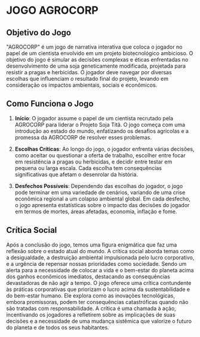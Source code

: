 # JOGO AGROCORP

## Objetivo do Jogo

"AGROCORP" é um jogo de narrativa interativa que coloca o jogador no papel de um cientista envolvido em um projeto biotecnológico ambicioso. O objetivo do jogo é simular as decisões complexas e éticas enfrentadas no desenvolvimento de uma soja geneticamente modificada, projetada para resistir a pragas e herbicidas. O jogador deve navegar por diversas escolhas que influenciam o resultado final do projeto, levando em consideração os impactos ambientais, sociais e econômicos.

## Como Funciona o Jogo

1. **Início**: O jogador assume o papel de um cientista recrutado pela AGROCORP para liderar o Projeto Soja Titã. O jogo começa com uma introdução ao estado do mundo, enfatizando os desafios agrícolas e a promessa da AGROCORP de resolver esses problemas.

2. **Escolhas Críticas**: Ao longo do jogo, o jogador enfrenta várias decisões, como aceitar ou questionar a oferta de trabalho, escolher entre focar em resistência a pragas ou herbicidas, e decidir entre testar em pequena ou larga escala. Cada escolha tem consequências significativas que afetam o desenrolar da história.

3. **Desfechos Possíveis**: Dependendo das escolhas do jogador, o jogo pode terminar em uma variedade de cenários, variando de uma crise econômica regional a um colapso ambiental global. Em cada desfecho, o jogo apresenta estatísticas sobre o impacto das decisões do jogador em termos de mortes, áreas afetadas, economia, inflação e fome.
   
## Crítica Social

Após a conclusão do jogo, temos uma figura enigmática que faz uma reflexão sobre o estado atual do mundo. A crítica social aborda temas como a desigualdade, a destruição ambiental impulsionada pelo lucro corporativo, e a urgência de repensar nossas prioridades como sociedade. Sendo um alerta para a necessidade de colocar a vida e o bem-estar do planeta acima dos ganhos econômicos imediatos, destacando as consequências devastadoras de não agir a tempo. O jogo oferece uma crítica contundente às práticas corporativas que priorizam o lucro acima da sustentabilidade e do bem-estar humano. Ele explora como as inovações tecnológicas, embora promissoras, podem ter consequências catastróficas quando não são tratadas com responsabilidade. A crítica é uma chamada à ação, incentivando os jogadores a refletirem sobre as implicações de suas decisões e a necessidade de uma mudança sistêmica que valorize o futuro do planeta e de todos os seus habitantes.
